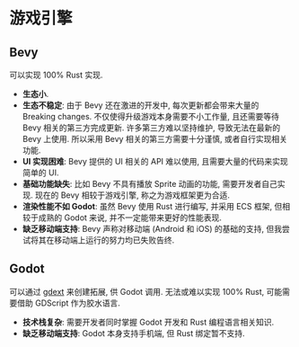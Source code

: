 # 游戏引擎

## Bevy

可以实现 100% Rust 实现.

- **生态小**.
- **生态不稳定**: 由于 Bevy 还在激进的开发中, 每次更新都会带来大量的 Breaking changes. 不仅使得升级游戏本身需要不小工作量, 且还需要等待 Bevy 相关的第三方完成更新. 许多第三方难以坚持维护, 导致无法在最新的 Bevy 上使用. 所以采用 Bevy 相关的第三方需要十分谨慎, 或者自行实现相关功能.
- **UI 实现困难**: Bevy 提供的 UI 相关的 API 难以使用, 且需要大量的代码来实现简单的 UI.
- **基础功能缺失**: 比如 Bevy 不具有播放 Sprite 动画的功能, 需要开发者自己实现. 现在的 Bevy 相较于游戏引擎, 称之为游戏框架更为合适.
- **渲染性能不如 Godot**: 虽然 Bevy 使用 Rust 进行编写, 并采用 ECS 框架, 但相较于成熟的 Godot 来说, 并不一定能带来更好的性能表现.
- **缺乏移动端支持**: Bevy 声称对移动端 (Android 和 iOS) 的基础的支持, 但我尝试将其在移动端上运行的努力均已失败告终.

## Godot

可以通过 [gdext] 来创建拓展, 供 Godot 调用. 无法或难以实现 100% Rust, 可能需要借助 GDScript 作为胶水语言.

- **技术栈复杂**: 需要开发者同时掌握 Godot 开发和 Rust 编程语言相关知识.
- **缺乏移动端支持**: Godot 本身支持手机端, 但 Rust 绑定暂不支持.

[gdext]: https://github.com/godot-rust/gdext
